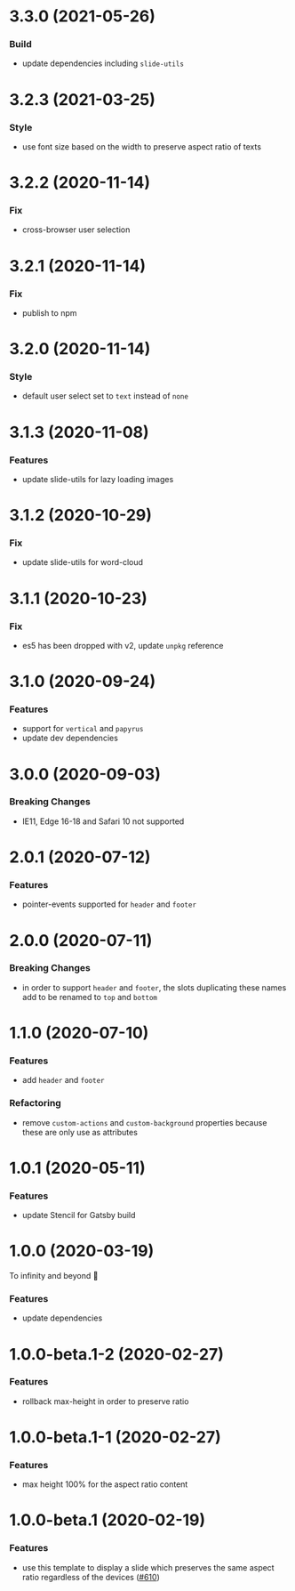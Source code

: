 # 3.3.0 (2021-05-26)

### Build

- update dependencies including `slide-utils`

# 3.2.3 (2021-03-25)

### Style

- use font size based on the width to preserve aspect ratio of texts 

# 3.2.2 (2020-11-14)

### Fix

- cross-browser user selection

# 3.2.1 (2020-11-14)

### Fix

- publish to npm

# 3.2.0 (2020-11-14)

### Style

- default user select set to `text` instead of `none`

# 3.1.3 (2020-11-08)

### Features

- update slide-utils for lazy loading images

# 3.1.2 (2020-10-29)

### Fix

- update slide-utils for word-cloud

# 3.1.1 (2020-10-23)

### Fix

- es5 has been dropped with v2, update `unpkg` reference

# 3.1.0 (2020-09-24)

### Features

- support for `vertical` and `papyrus`
- update dev dependencies

# 3.0.0 (2020-09-03)

### Breaking Changes

- IE11, Edge 16-18 and Safari 10 not supported

# 2.0.1 (2020-07-12)

### Features

- pointer-events supported for `header` and `footer`

# 2.0.0 (2020-07-11)

### Breaking Changes

- in order to support `header` and `footer`, the slots duplicating these names add to be renamed to `top` and `bottom`

# 1.1.0 (2020-07-10)

### Features

- add `header` and `footer`

### Refactoring

- remove `custom-actions` and `custom-background` properties because these are only use as attributes

# 1.0.1 (2020-05-11)

### Features

- update Stencil for Gatsby build

# 1.0.0 (2020-03-19)

To infinity and beyond 🚀

### Features

- update dependencies

# 1.0.0-beta.1-2 (2020-02-27)

### Features

- rollback max-height in order to preserve ratio

# 1.0.0-beta.1-1 (2020-02-27)

### Features

- max height 100% for the aspect ratio content

# 1.0.0-beta.1 (2020-02-19)

### Features

- use this template to display a slide which preserves the same aspect ratio regardless of the devices ([#610](https://github.com/deckgo/deckdeckgo/issues/610))
